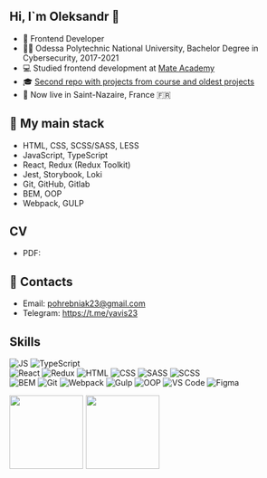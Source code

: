 ## Hi, I`m Oleksandr 👋

- 🏢 Frontend Developer
- 👨‍🎓 Odessa Polytechnic National University, Bachelor Degree in Cybersecurity, 2017-2021
- 💻 Studied frontend development at [Mate Academy](https://mate.academy/)
- 🎓 [Second repo with projects from course and oldest projects](https://github.com/yavis23)
- 📍 Now live in Saint-Nazaire, France 🇫🇷

## 💪  My main stack
- HTML, CSS, SCSS/SASS, LESS
- JavaScript, TypeScript
- React, Redux (Redux Toolkit)
- Jest, Storybook, Loki
- Git, GitHub, Gitlab
- BEM, OOP
- Webpack, GULP

## CV
* PDF: 

## 🤝 Contacts
- Email: pohrebniak23@gmail.com
- Telegram: https://t.me/yavis23

## Skills

![JS](https://img.shields.io/badge/-JavaScript-20232A?style=for-the-badge&logo=javascript)
![TypeScript](https://img.shields.io/badge/-TypeScript-20232A?style=for-the-badge&logo=TypeScript)  
![React](https://img.shields.io/badge/-React-20232A?style=for-the-badge&logo=react)
![Redux](https://img.shields.io/badge/-Redux-20232A?style=for-the-badge&logo=redux)
![HTML](https://img.shields.io/badge/HTML-20232A?style=for-the-badge&logo=html5)
![CSS](https://img.shields.io/badge/-CSS-20232A?style=for-the-badge&logo=css3)
![SASS](https://img.shields.io/badge/-SASS-20232A?style=for-the-badge&logo=SASS)
![SCSS](https://img.shields.io/badge/-SCSS-20232A?style=for-the-badge&logo=SCSS)  
![BEM](https://img.shields.io/badge/-BEM-20232A?style=for-the-badge&logo=BEM) 
![Git](https://img.shields.io/badge/-Git-20232A?style=for-the-badge&logo=git)
![Webpack](https://img.shields.io/badge/-Webpack-20232A?style=for-the-badge&logo=webpack)
![Gulp](https://img.shields.io/badge/-gulp-20232A?style=for-the-badge&logo=gulp) 
![OOP](https://img.shields.io/badge/-OOP-20232A?style=for-the-badge&logo=oop) 
![VS Code](https://img.shields.io/badge/-VS_Code-20232A?style=for-the-badge&logo=visualstudiocode)
![Figma](https://img.shields.io/badge/-Figma-20232A?style=for-the-badge&logo=figma)

<div>
<a href="https://github-readme-stats.vercel.app/api?username=pohrebniak23&count_private=true&show_icons=true&hide=contribs,issues&theme=react">
<img align="left" height="130px" style="margin-right: 5px" src="https://github-readme-stats.vercel.app/api?username=pohrebniak23&count_private=true&show_icons=true&hide=contribs,issues&theme=react">
</a>
<a href="https://github-readme-stats.vercel.app/api/top-langs/?username=pohrebniak23&layout=compact&theme=react">
<img align="left" height="130px" src="https://github-readme-stats.vercel.app/api/top-langs/?username=pohrebniak23&layout=compact&theme=react"/>
</a>
</div>  
